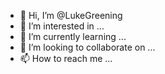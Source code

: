 - 👋 Hi, I’m @LukeGreening
- 👀 I’m interested in ...
- 🌱 I’m currently learning ...
- 💞️ I’m looking to collaborate on ...
- 📫 How to reach me ...

<!---
LukeGreening/LukeGreening is a ✨ special ✨ repository because its `README.md` (this file) appears on your GitHub profile.
You can click the Preview link to take a look at your changes.
--->
